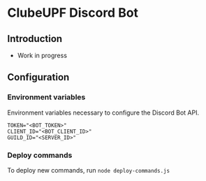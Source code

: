 # ClubeUPF Discord Bot

## Introduction
* Work in progress


## Configuration

### Environment variables
Environment variables necessary to configure the Discord Bot API.
```
TOKEN="<BOT_TOKEN>"
CLIENT_ID="<BOT_CLIENT_ID>"
GUILD_ID="<SERVER_ID>"
```

### Deploy commands
To deploy new commands, run `node deploy-commands.js`
